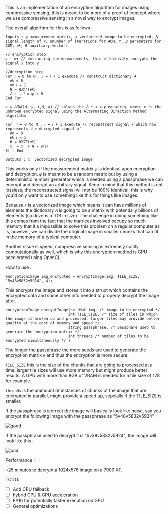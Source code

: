 This is an implementation of an encryption algorithm for images using compressive sensing, this is meant to be more of a proof of concept where we use compressive sensing in a novel way to encrypt images.

The overall algorthm for this is as follows : 

```
Inputs : 𝜓 measurement matrix, 𝑥 vectorized image to be encrypted, 𝑁 signal length of 𝑥, 𝑘number of iterations for ADM, 𝜏, 𝛽 parameters for ADM, 𝑒𝑘, θ auxiliary vectors

// encryption step
𝑦 ← 𝜓𝑥 // extracting the measurements, this effectively encrypts the signal 𝑥 into y

//decryption step
For 𝑖 ← 0 to N , 𝑖 ← 𝑖 + 1 execute // construct dictionary 𝐴
  𝑒𝑘 = 0
  𝑒𝑘 𝑖 = 1
  θ = 𝐼𝐷𝐶𝑇(𝑒𝑘)
  𝐴 : , 𝑖 = 𝜓 ∗ θ
End For

𝑠 = 𝐴𝐷𝑀(𝐴, 𝑦, 𝜏,𝛽, 𝑘) // solves the 𝐴 * 𝑥 = 𝑦 equation, where 𝑥 is the unknown encrypted signal using the Alternating Direction Method algorithm

For  𝑖 ← 0 to N , 𝑖 ← 𝑖 + 1 execute // reconstruct signal 𝑥 which now represents the decrypted signal 𝑥′
  𝑒𝑘 = 0
  𝑒𝑘 𝑖 = 1
  θ = 𝐼𝐷𝐶𝑇(𝑒𝑘)
  𝑥′ = 𝑥′ + θ ∗ 𝑠(𝑖)
Sf - End

Outputs : 𝑥′ vectorized decrypted image
```

This works only if the  measurement matrix ```𝜓``` is identical upon encryption and decryption. ```𝜓``` is meant to be a random matrix but by using a deterministic number generator which is seeded using a passphrase we can encrypt and decrypt an arbitrary signal. Keep in mind that this method is not lossless, the reconstructed signal will not be 100% identical, this is why you'd only want to use something like this for things like images.

Because ```𝑥``` is a vectorized image which means it can have millions of elements the dictionary ```𝐴``` is going to be a matrix with potentially billions of elements (so dozens of GB in size). The challenge in doing something like this comes from the fact that the matrices involved occupy so much memory that it's impossible to solve this problem on a regular computer as is, however, we can divide the original image in smaller chunks that can fit in the memory of a typical computer.

Another issue is speed, compressive sensing is extremely costly computationally as well, which is why this encryption method is GPU accelerated using OpenCL.

How to use :

```encryptionImage img_encrypted = encryptImage(img, TILE_SIZE, "5v48v5832v5924", 4);```

This encrypts the image and stores it into a struct which contains the encrypted data and some other info needed to properly decrypt the image after. 

```
encryptionImage encryptImage(cv::Mat img, /* image to be encrypted */
							int TILE_SIZE, /* size of tiles in which the image is broken up and processed, larger tiles may provide better quality at the cost of memory and speed */
							string passphrase, /* passphare used to generate the encryption matrix */
							int threads /* number of tiles to be encrypted simultaneously */ )
```

The longer the passphrase the more seeds are used to generate the encryption matrix ```A``` and thus the encryption is more secure. 

```TILE_SIZE``` this is the size of the chunks that are going to processed at a time, larger tile sizes will use more memory but might produce better results. A GPU with more than 8GB of VRAM is needed for a tile size of 128 for example.

```threads``` is the ammount of instances of chunks of the image that are encrypted in parallel, might provide a speed up, sepcially if the TILE_SIZE is smaller.

If the passphrase is icorrect the image will basically look like noise, say you encrypt the following image with the passphrase as "5v48v5832v5924" :

![good](https://github.com/Iordan-Iulian-Bogdan/Image-Encryption-App/assets/56405877/95477a8c-4e1c-44e7-b4aa-dc5c2ee7c21b)

If the passphrase used to decrypt it is "5v38v5832v5924", the image will look like this :

![bad](https://github.com/Iordan-Iulian-Bogdan/Image-Encryption-App/assets/56405877/30d58d75-330c-4df6-8dec-c28d3eae05ea)

Performance : 

~25 minutes to decrypt a 1024x576 image on a 7900 XT.

TODO:
- [ ] Add CPU fallback
- [ ] hybrid CPU & GPU acceleration 
- [ ] FP16 for potentially faster execution on GPU
- [ ] General optimizations

